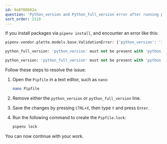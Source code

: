 ```yaml
---
id: 8a8f00802a
question: 'Python_version and Python_full_version error after running pipenv install:'
sort_order: 2110
---
```


If you install packages via `pipenv install`, and encounter an error like this:

```python
pipenv.vendor.plette.models.base.ValidationError: {'python_version': '3.9', 'python_full_version': '3.9.13'}

python_full_version: 'python_version' must not be present with 'python_full_version'

python_version: 'python_full_version' must not be present with 'python_version'
```

Follow these steps to resolve the issue:

1. Open the `Pipfile` in a text editor, such as `nano`:
   
   ```bash
   nano Pipfile
   ```

2. Remove either the `python_version` or `python_full_version` line.

3. Save the changes by pressing `CTRL+X`, then type `Y` and press `Enter`.

4. Run the following command to create the `Pipfile.lock`:

   ```bash
   pipenv lock
   ```

You can now continue with your work.